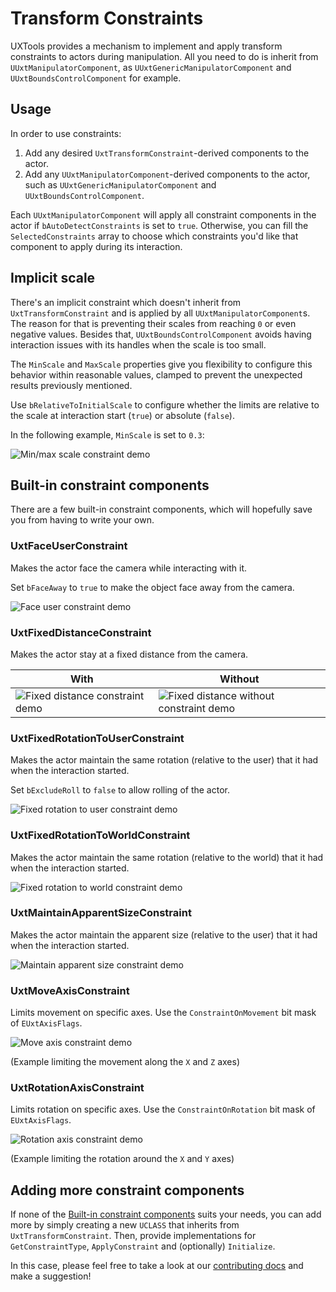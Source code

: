 # Transform Constraints

UXTools provides a mechanism to implement and apply transform constraints to actors during manipulation. All you need to do is inherit from `UUxtManipulatorComponent`, as `UUxtGenericManipulatorComponent` and `UUxtBoundsControlComponent` for example.

## Usage

In order to use constraints:

1. Add any desired `UxtTransformConstraint`-derived components to the actor.
2. Add any `UUxtManipulatorComponent`-derived components to the actor, such as `UUxtGenericManipulatorComponent` and `UUxtBoundsControlComponent`.

Each `UUxtManipulatorComponent` will apply all constraint components in the actor if `bAutoDetectConstraints` is set to `true`. Otherwise, you can fill the `SelectedConstraints` array to choose which constraints you'd like that component to apply during its interaction.

## Implicit scale

There's an implicit constraint which doesn't inherit from `UxtTransformConstraint` and is applied by all `UUxtManipulatorComponent`s. The reason for that is preventing their scales from reaching `0` or even negative values. Besides that, `UUxtBoundsControlComponent` avoids having interaction issues with its handles when the scale is too small.

The `MinScale` and `MaxScale` properties give you flexibility to configure this behavior within reasonable values, clamped to prevent the unexpected results previously mentioned.

Use `bRelativeToInitialScale` to configure whether the limits are relative to the scale at interaction start (`true`) or absolute (`false`).

In the following example, `MinScale` is set to `0.3`:

![Min/max scale constraint demo](Images/Constraints/Min_max_scale_constraint.gif)

## Built-in constraint components

There are a few built-in constraint components, which will hopefully save you from having to write your own.

### UxtFaceUserConstraint

Makes the actor face the camera while interacting with it.

Set `bFaceAway` to `true` to make the object face away from the camera.

![Face user constraint demo](Images/Constraints/Face_user_constraint.gif)

### UxtFixedDistanceConstraint

Makes the actor stay at a fixed distance from the camera.

| With | Without |
| --- | --- |
| ![Fixed distance constraint demo](Images/Constraints/Fixed_distance_with_constraint.gif) | ![Fixed distance without constraint demo](Images/Constraints/Fixed_distance_without_constraint.gif) |

### UxtFixedRotationToUserConstraint

Makes the actor maintain the same rotation (relative to the user) that it had when the interaction started.

Set `bExcludeRoll` to `false` to allow rolling of the actor.

![Fixed rotation to user constraint demo](Images/Constraints/Fixed_rotation_to_user_constraint.gif)

### UxtFixedRotationToWorldConstraint

Makes the actor maintain the same rotation (relative to the world) that it had when the interaction started.

![Fixed rotation to world constraint demo](Images/Constraints/Fixed_rotation_to_world_constraint.gif)

### UxtMaintainApparentSizeConstraint

Makes the actor maintain the apparent size (relative to the user) that it had when the interaction started.

![Maintain apparent size constraint demo](Images/Constraints/Maintain_apparent_size_constraint.gif)

### UxtMoveAxisConstraint

Limits movement on specific axes. Use the `ConstraintOnMovement` bit mask of `EUxtAxisFlags`.

![Move axis constraint demo](Images/Constraints/Move_axis_constraint.gif)

(Example limiting the movement along the `X` and `Z` axes)

### UxtRotationAxisConstraint

Limits rotation on specific axes. Use the `ConstraintOnRotation` bit mask of `EUxtAxisFlags`.

![Rotation axis constraint demo](Images/Constraints/Rotation_axis_constraint.gif)

(Example limiting the rotation around the `X` and `Y` axes)

## Adding more constraint components

If none of the [Built-in constraint components](#built-in-constraint-components) suits your needs, you can add more by simply creating a new `UCLASS` that inherits from `UxtTransformConstraint`. Then, provide implementations for `GetConstraintType`, `ApplyConstraint` and (optionally) `Initialize`.

In this case, please feel free to take a look at our [contributing docs](CONTRIBUTING.md) and make a suggestion!

